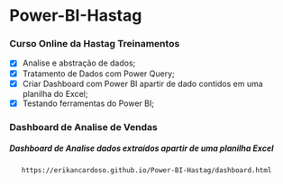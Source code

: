 # Power-BI-Hastag

### Curso Online da Hastag Treinamentos 
- [x] Analise e abstração de dados;
- [x] Tratamento de Dados com Power Query;
- [x] Criar Dashboard com Power BI apartir de dado contidos em uma planilha do Excel;
- [x] Testando ferramentas do Power BI;

### Dashboard de Analise de Vendas
##### Dashboard de Analise dados extraídos apartir de uma planilha Excel 
       https://erikancardoso.github.io/Power-BI-Hastag/dashboard.html
